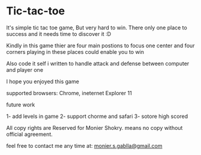 # Tic-tac-toe
It's simple tic tac toe game, But very hard to win. There only one place to success and it needs time to discover it :D

Kindly in this game thier are four main postions to focus one center and four corners playing in these places could enable you to win

Also code it self i written to handle attack and  defense between computer and player one

I hope you enjoyed this game

supported browsers: Chrome, ineternet Explorer 11 

future work

1- add levels in game
2- support chorme and safari
3- sotore high scored

All copy rights are Reserved for Monier Shokry. means no copy without  official agreement.

feel free to contact me any time at: monier.s.gablla@gmail.com


